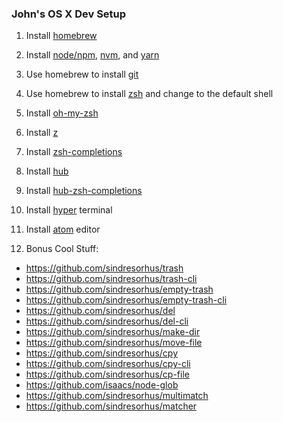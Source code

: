 ### John's OS X Dev Setup

1. Install [homebrew](https://brew.sh/)

2. Install
[node/npm](https://wsvincent.com/install-node-js-npm-mac/),
[nvm](https://github.com/creationix/nvm), and
[yarn](https://yarnpkg.com/en/)

3. Use homebrew to install [git](https://git-scm.com/book/en/v1/Getting-Started-Installing-Git)

4. Use homebrew to install [zsh](https://rick.cogley.info/post/use-homebrew-zsh-instead-of-the-osx-default/) and change to the default shell

5. Install [oh-my-zsh](https://github.com/robbyrussell/oh-my-zsh)

6. Install [z](https://github.com/rupa/z)

7. Install [zsh-completions](https://github.com/zsh-users/zsh-completions)

8. Install [hub](https://github.com/github/hub)

9. Install [hub-zsh-completions](https://github.com/github/hub/blob/master/etc/hub.zsh_completion)

10. Install [hyper](https://github.com/zeit/hyper) terminal

11. Install [atom](https://atom.io/) editor

12. Bonus Cool Stuff:


- https://github.com/sindresorhus/trash
- https://github.com/sindresorhus/trash-cli
- https://github.com/sindresorhus/empty-trash
- https://github.com/sindresorhus/empty-trash-cli
- https://github.com/sindresorhus/del
- https://github.com/sindresorhus/del-cli
- https://github.com/sindresorhus/make-dir
- https://github.com/sindresorhus/move-file
- https://github.com/sindresorhus/cpy
- https://github.com/sindresorhus/cpy-cli
- https://github.com/sindresorhus/cp-file
- https://github.com/isaacs/node-glob
- https://github.com/sindresorhus/multimatch
- https://github.com/sindresorhus/matcher
